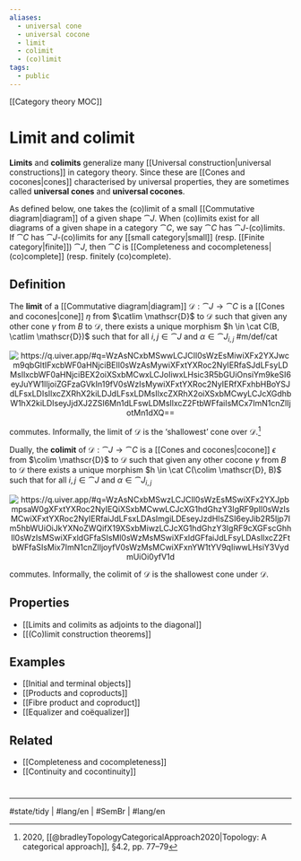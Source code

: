 ```yaml
---
aliases:
  - universal cone
  - universal cocone
  - limit
  - colimit
  - (co)limit
tags:
  - public
---
```

[[Category theory MOC]]
# Limit and colimit

**Limits** and **colimits** generalize many [[Universal construction|universal constructions]] in category theory.
Since these are [[Cones and cocones|cones]] characterised by universal properties, they are sometimes called **universal cones** and **universal cocones**.

As defined below, one takes the (co)limit of a small [[Commutative diagram|diagram]] of a given shape $\cat J$.
When (co)limits exist for all diagrams of a given shape in a category $\cat C$,
we say $\cat C$ has $\cat J$-(co)limits.
If $\cat C$ has $\cat J$-(co)limits for any [[small category|small]] (resp. [[Finite category|finite]]) $\cat J$, then $\cat C$ is [[Completeness and cocompleteness|(co)complete]] (resp. finitely (co)complete).

## Definition

The **limit** of a [[Commutative diagram|diagram]] $\mathscr{D} : \cat J \to \cat C$ is a [[Cones and cocones|cone]] $\eta$ from $\catlim \mathscr{D}$ to $\mathscr{D}$
such that given any other cone $\gamma$ from $B$ to $\mathscr{D}$,
there exists a unique morphism $h \in \cat C(B, \catlim \mathscr{D})$ such that for all $i,j \in \cat J$ and $\alpha \in \cat J_{i,j}$ #m/def/cat 

<p align="center"><img align="center" src="https://i.upmath.me/svg/%0A%5Cusetikzlibrary%7Bcalc%7D%0A%5Cusetikzlibrary%7Bdecorations.pathmorphing%7D%0A%5Ctikzset%7Bcurve%2F.style%3D%7Bsettings%3D%7B%231%7D%2Cto%20path%3D%7B(%5Ctikztostart)%0A%20%20%20%20..%20controls%20(%24(%5Ctikztostart)!%5Cpv%7Bpos%7D!(%5Ctikztotarget)!%5Cpv%7Bheight%7D!270%3A(%5Ctikztotarget)%24)%0A%20%20%20%20and%20(%24(%5Ctikztostart)!1-%5Cpv%7Bpos%7D!(%5Ctikztotarget)!%5Cpv%7Bheight%7D!270%3A(%5Ctikztotarget)%24)%0A%20%20%20%20..%20(%5Ctikztotarget)%5Ctikztonodes%7D%7D%2C%0A%20%20%20%20settings%2F.code%3D%7B%5Ctikzset%7Bquiver%2F.cd%2C%231%7D%0A%20%20%20%20%20%20%20%20%5Cdef%5Cpv%23%231%7B%5Cpgfkeysvalueof%7B%2Ftikz%2Fquiver%2F%23%231%7D%7D%7D%2C%0A%20%20%20%20quiver%2F.cd%2Cpos%2F.initial%3D0.35%2Cheight%2F.initial%3D0%7D%0A%25%20TikZ%20arrowhead%2Ftail%20styles.%0A%5Ctikzset%7Btail%20reversed%2F.code%3D%7B%5Cpgfsetarrowsstart%7Btikzcd%20to%7D%7D%7D%0A%5Ctikzset%7B2tail%2F.code%3D%7B%5Cpgfsetarrowsstart%7BImplies%5Breversed%5D%7D%7D%7D%0A%5Ctikzset%7B2tail%20reversed%2F.code%3D%7B%5Cpgfsetarrowsstart%7BImplies%7D%7D%7D%0A%25%20TikZ%20arrow%20styles.%0A%5Ctikzset%7Bno%20body%2F.style%3D%7B%2Ftikz%2Fdash%20pattern%3Don%200%20off%201mm%7D%7D%0A%25%20https%3A%2F%2Fq.uiver.app%2F%23q%3DWzAsNCxbMSwwLCJCIl0sWzEsMiwiXFx2YXJwcm9qbGltIFxcbWF0aHNjciBEIl0sWzAsMywiXFxtYXRoc2NyIERfaSJdLFsyLDMsIlxcbWF0aHNjciBEX2oiXSxbMCwxLCJoIiwxLHsic3R5bGUiOnsiYm9keSI6eyJuYW1lIjoiZGFzaGVkIn19fV0sWzIsMywiXFxtYXRoc2NyIERfXFxhbHBoYSJdLFsxLDIsIlxcZXRhX2kiLDJdLFsxLDMsIlxcZXRhX2oiXSxbMCwyLCJcXGdhbW1hX2kiLDIseyJjdXJ2ZSI6Mn1dLFswLDMsIlxcZ2FtbWFfaiIsMCx7ImN1cnZlIjotMn1dXQ%3D%3D%0A%5Cbegin%7Btikzcd%7D%0A%09%26%20B%20%5C%5C%0A%09%5C%5C%0A%09%26%20%7B%5Cvarprojlim%20%5Cmathscr%20D%7D%20%5C%5C%0A%09%7B%5Cmathscr%20D_i%7D%20%26%26%20%7B%5Cmathscr%20D_j%7D%0A%09%5Carrow%5B%22h%22%7Bdescription%7D%2C%20dashed%2C%20from%3D1-2%2C%20to%3D3-2%5D%0A%09%5Carrow%5B%22%7B%5Cgamma_i%7D%22'%2C%20curve%3D%7Bheight%3D12pt%7D%2C%20from%3D1-2%2C%20to%3D4-1%5D%0A%09%5Carrow%5B%22%7B%5Cgamma_j%7D%22%2C%20curve%3D%7Bheight%3D-12pt%7D%2C%20from%3D1-2%2C%20to%3D4-3%5D%0A%09%5Carrow%5B%22%7B%5Ceta_i%7D%22'%2C%20from%3D3-2%2C%20to%3D4-1%5D%0A%09%5Carrow%5B%22%7B%5Ceta_j%7D%22%2C%20from%3D3-2%2C%20to%3D4-3%5D%0A%09%5Carrow%5B%22%7B%5Cmathscr%20D_%5Calpha%7D%22%2C%20from%3D4-1%2C%20to%3D4-3%5D%0A%5Cend%7Btikzcd%7D%0A#invert" alt="https://q.uiver.app/#q=WzAsNCxbMSwwLCJCIl0sWzEsMiwiXFx2YXJwcm9qbGltIFxcbWF0aHNjciBEIl0sWzAsMywiXFxtYXRoc2NyIERfaSJdLFsyLDMsIlxcbWF0aHNjciBEX2oiXSxbMCwxLCJoIiwxLHsic3R5bGUiOnsiYm9keSI6eyJuYW1lIjoiZGFzaGVkIn19fV0sWzIsMywiXFxtYXRoc2NyIERfXFxhbHBoYSJdLFsxLDIsIlxcZXRhX2kiLDJdLFsxLDMsIlxcZXRhX2oiXSxbMCwyLCJcXGdhbW1hX2kiLDIseyJjdXJ2ZSI6Mn1dLFswLDMsIlxcZ2FtbWFfaiIsMCx7ImN1cnZlIjotMn1dXQ==" /></p>

commutes. Informally, the limit of $\mathscr{D}$ is the ‘shallowest’ cone over $\mathscr{D}$.[^br]

Dually, the **colimit** of $\mathscr{D} : \cat J \to \cat C$ is a [[Cones and cocones|cocone]] $\epsilon$ from $\colim \mathscr{D}$ to $\mathscr{D}$
such that given any other cocone $\gamma$ from $B$ to $\mathscr{D}$
there exists a unique morphism $h \in \cat C(\colim \mathscr{D}, B)$ such that for all $i,j \in \cat J$ and $\alpha \in \cat J_{i,j}$ 


<p align="center"><img align="center" src="https://i.upmath.me/svg/%0A%5Cusetikzlibrary%7Bcalc%7D%0A%5Cusetikzlibrary%7Bdecorations.pathmorphing%7D%0A%5Ctikzset%7Bcurve%2F.style%3D%7Bsettings%3D%7B%231%7D%2Cto%20path%3D%7B(%5Ctikztostart)%0A%20%20%20%20..%20controls%20(%24(%5Ctikztostart)!%5Cpv%7Bpos%7D!(%5Ctikztotarget)!%5Cpv%7Bheight%7D!270%3A(%5Ctikztotarget)%24)%0A%20%20%20%20and%20(%24(%5Ctikztostart)!1-%5Cpv%7Bpos%7D!(%5Ctikztotarget)!%5Cpv%7Bheight%7D!270%3A(%5Ctikztotarget)%24)%0A%20%20%20%20..%20(%5Ctikztotarget)%5Ctikztonodes%7D%7D%2C%0A%20%20%20%20settings%2F.code%3D%7B%5Ctikzset%7Bquiver%2F.cd%2C%231%7D%0A%20%20%20%20%20%20%20%20%5Cdef%5Cpv%23%231%7B%5Cpgfkeysvalueof%7B%2Ftikz%2Fquiver%2F%23%231%7D%7D%7D%2C%0A%20%20%20%20quiver%2F.cd%2Cpos%2F.initial%3D0.35%2Cheight%2F.initial%3D0%7D%0A%25%20TikZ%20arrowhead%2Ftail%20styles.%0A%5Ctikzset%7Btail%20reversed%2F.code%3D%7B%5Cpgfsetarrowsstart%7Btikzcd%20to%7D%7D%7D%0A%5Ctikzset%7B2tail%2F.code%3D%7B%5Cpgfsetarrowsstart%7BImplies%5Breversed%5D%7D%7D%7D%0A%5Ctikzset%7B2tail%20reversed%2F.code%3D%7B%5Cpgfsetarrowsstart%7BImplies%7D%7D%7D%0A%25%20TikZ%20arrow%20styles.%0A%5Ctikzset%7Bno%20body%2F.style%3D%7B%2Ftikz%2Fdash%20pattern%3Don%200%20off%201mm%7D%7D%0A%25%20https%3A%2F%2Fq.uiver.app%2F%23q%3DWzAsNCxbMSwzLCJCIl0sWzEsMSwiXFx2YXJpbmpsaW0gXFxtYXRoc2NyIEQiXSxbMCwwLCJcXG1hdGhzY3IgRF9pIl0sWzIsMCwiXFxtYXRoc2NyIERfaiJdLFsxLDAsImgiLDEseyJzdHlsZSI6eyJib2R5Ijp7Im5hbWUiOiJkYXNoZWQifX19XSxbMiwzLCJcXG1hdGhzY3IgRF9cXGFscGhhIl0sWzIsMSwiXFxldGFfaSIsMl0sWzMsMSwiXFxldGFfaiJdLFsyLDAsIlxcZ2FtbWFfaSIsMix7ImN1cnZlIjoyfV0sWzMsMCwiXFxnYW1tYV9qIiwwLHsiY3VydmUiOi0yfV1d%0A%5Cbegin%7Btikzcd%7D%0A%09%7B%5Cmathscr%20D_i%7D%20%26%26%20%7B%5Cmathscr%20D_j%7D%20%5C%5C%0A%09%26%20%7B%5Cvarinjlim%20%5Cmathscr%20D%7D%20%5C%5C%0A%09%5C%5C%0A%09%26%20B%0A%09%5Carrow%5B%22%7B%5Cmathscr%20D_%5Calpha%7D%22%2C%20from%3D1-1%2C%20to%3D1-3%5D%0A%09%5Carrow%5B%22%7B%5Ceta_i%7D%22'%2C%20from%3D1-1%2C%20to%3D2-2%5D%0A%09%5Carrow%5B%22%7B%5Cgamma_i%7D%22'%2C%20curve%3D%7Bheight%3D12pt%7D%2C%20from%3D1-1%2C%20to%3D4-2%5D%0A%09%5Carrow%5B%22%7B%5Ceta_j%7D%22%2C%20from%3D1-3%2C%20to%3D2-2%5D%0A%09%5Carrow%5B%22%7B%5Cgamma_j%7D%22%2C%20curve%3D%7Bheight%3D-12pt%7D%2C%20from%3D1-3%2C%20to%3D4-2%5D%0A%09%5Carrow%5B%22h%22%7Bdescription%7D%2C%20dashed%2C%20from%3D2-2%2C%20to%3D4-2%5D%0A%5Cend%7Btikzcd%7D%0A#invert" alt="https://q.uiver.app/#q=WzAsNCxbMSwzLCJCIl0sWzEsMSwiXFx2YXJpbmpsaW0gXFxtYXRoc2NyIEQiXSxbMCwwLCJcXG1hdGhzY3IgRF9pIl0sWzIsMCwiXFxtYXRoc2NyIERfaiJdLFsxLDAsImgiLDEseyJzdHlsZSI6eyJib2R5Ijp7Im5hbWUiOiJkYXNoZWQifX19XSxbMiwzLCJcXG1hdGhzY3IgRF9cXGFscGhhIl0sWzIsMSwiXFxldGFfaSIsMl0sWzMsMSwiXFxldGFfaiJdLFsyLDAsIlxcZ2FtbWFfaSIsMix7ImN1cnZlIjoyfV0sWzMsMCwiXFxnYW1tYV9qIiwwLHsiY3VydmUiOi0yfV1d" /></p>

commutes. Informally, the colimit of $\mathscr{D}$ is the shallowest cone under $\mathscr{D}$.

[^br]: 2020, [[@bradleyTopologyCategoricalApproach2020|Topology: A  categorical approach]], §4.2, pp. 77–79

## Properties

- [[Limits and colimits as adjoints to the diagonal]]
- [[(Co)limit construction theorems]]

## Examples

- [[Initial and terminal objects]]
- [[Products and coproducts]]
- [[Fibre product and coproduct]]
- [[Equalizer and coëqualizer]]

## Related

- [[Completeness and cocompleteness]]
- [[Continuity and cocontinuity]]

#
---
#state/tidy | #lang/en | #SemBr | #lang/en
